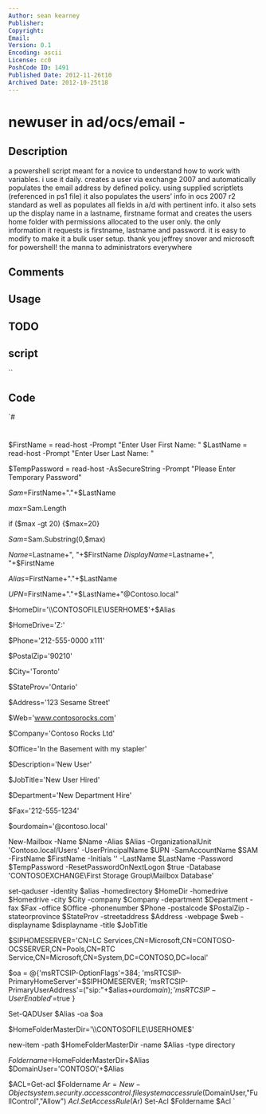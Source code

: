 ```yaml
---
Author: sean kearney
Publisher: 
Copyright: 
Email: 
Version: 0.1
Encoding: ascii
License: cc0
PoshCode ID: 1491
Published Date: 2012-11-26t10
Archived Date: 2012-10-25t18
---
```


# newuser in ad/ocs/email - 

## Description

a powershell script meant for a novice to understand how to work with variables.  i use it daily.  creates a user via exchange 2007 and automatically populates the email address by defined policy.  using supplied scriptlets (referenced in ps1 file) it also populates the users’ info in ocs 2007 r2 standard as well as populates all fields in a/d with pertinent info.  it also sets up the display name in a lastname, firstname format and creates the users home folder with permissions allocated to the user only.   the only information it requests is firstname, lastname and password.  it is easy to modify to make it a bulk user setup.  thank you jeffrey snover and microsoft for powershell! the manna to administrators everywhere

## Comments



## Usage



## TODO



## script

``

## Code

`#
 #
 
 
 $FirstName = read-host -Prompt "Enter User First Name: " 
 $LastName = read-host -Prompt "Enter User Last Name: " 
 
 
 $TempPassword = read-host -AsSecureString -Prompt "Please Enter Temporary Password" 
 
 
 $Sam=$FirstName+"."+$LastName 
 
 $max=$Sam.Length 
 
 
 if ($max -gt 20) {$max=20} 
 
 $Sam=$Sam.Substring(0,$max) 
 
 
 $Name=$Lastname+", "+$FirstName 
 $DisplayName=$Lastname+", "+$FirstName 
 
 
 $Alias=$FirstName+"."+$LastName 
 
 
 $UPN=$FirstName+"."+$LastName+"@Contoso.local" 
 
 
 $HomeDir='\\CONTOSOFILE\USERHOME$\'+$Alias 
 
 
 $HomeDrive='Z:' 
 
 
 $Phone='212-555-0000 x111' 
 
 
 $PostalZip='90210' 
 
 
 $City='Toronto' 
 
 
 $StateProv='Ontario' 
 
 
 $Address='123 Sesame Street' 
 
 
 $Web='www.contosorocks.com' 
 
 
 $Company='Contoso Rocks Ltd' 
 
 
 $Office='In the Basement with my stapler' 
 
 
 $Description='New User' 
 
 
 $JobTitle='New User Hired' 
 
 
 $Department='New Department Hire' 
 
 
 $Fax='212-555-1234' 
 
 
 $ourdomain='@contoso.local' 
 
 
 New-Mailbox -Name $Name -Alias $Alias -OrganizationalUnit 'Contoso.local/Users' -UserPrincipalName $UPN -SamAccountName $SAM -FirstName $FirstName -Initials '' -LastName $LastName -Password $TempPassword -ResetPasswordOnNextLogon $true -Database 'CONTOSOEXCHANGE\First Storage Group\Mailbox Database' 
 
 
 set-qaduser -identity $alias -homedirectory $HomeDir -homedrive $Homedrive -city $City -company $Company -department $Department -fax $Fax -office $Office -phonenumber $Phone -postalcode $PostalZip -stateorprovince $StateProv -streetaddress $Address -webpage $web -displayname $displayname -title $JobTitle 
 
 
 $SIPHOMESERVER='CN=LC Services,CN=Microsoft,CN=CONTOSO-OCSSERVER,CN=Pools,CN=RTC Service,CN=Microsoft,CN=System,DC=CONTOSO,DC=local' 
 
 $oa = @{'msRTCSIP-OptionFlags'=384; 'msRTCSIP-PrimaryHomeServer'=$SIPHOMESERVER; 'msRTCSIP-PrimaryUserAddress'=("sip:"+$alias+$ourdomain); 'msRTCSIP-UserEnabled'=$true } 
 
 Set-QADUser $Alias -oa $oa 
 
 
 
 $HomeFolderMasterDir='\\CONTOSOFILE\USERHOME$\' 
 
 new-item -path $HomeFolderMasterDir -name $Alias -type directory 
 
 $Foldername=$HomeFolderMasterDir+$Alias 
 $DomainUser='CONTOSO\'+$Alias 
 
 $ACL=Get-acl $Foldername 
 $Ar = New-Object  system.security.accesscontrol.filesystemaccessrule($DomainUser,"FullControl","Allow") 
 $Acl.SetAccessRule($Ar) 
 Set-Acl $Foldername $Acl
`


